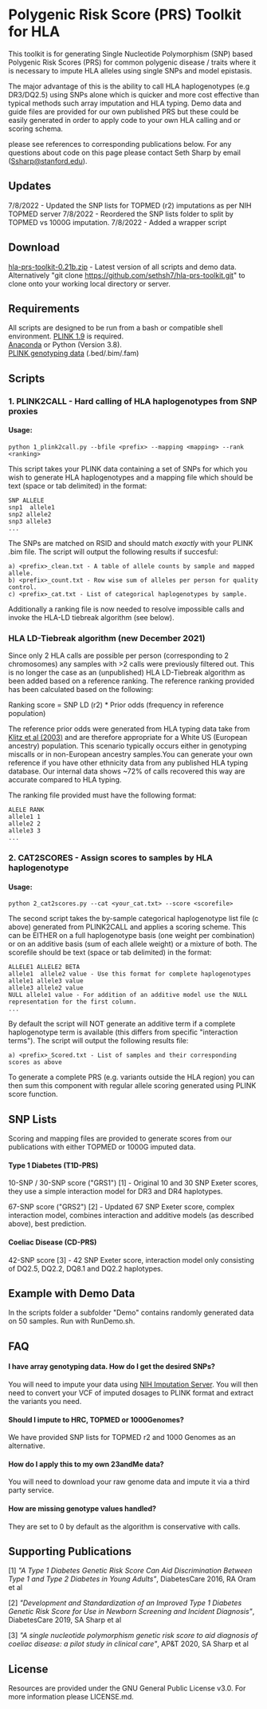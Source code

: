 # Polygenic Risk Score (PRS) Toolkit for HLA

This toolkit is for generating Single Nucleotide Polymorphism (SNP) based Polygenic Risk Scores (PRS) for common polygenic disease / traits where it is necessary to impute HLA alleles using single SNPs and model epistasis.

The major advantage of this is the ability to call HLA haplogenotypes (e.g DR3/DQ2.5) using SNPs alone which is quicker and more cost effective than typical methods such array imputation and HLA typing. Demo data and guide files are provided for our own published PRS but these could be easily generated in order to apply code to your own HLA calling and or scoring schema.

please see references to corresponding publications below. For any questions about code on this page please contact Seth Sharp by email (Ssharp@stanford.edu).

## Updates
7/8/2022 - Updated the SNP lists for TOPMED (r2) imputations as per NIH TOPMED server
7/8/2022 - Reordered the SNP lists folder to split by TOPMED vs 1000G imputation.
7/8/2022 - Added a wrapper script

## Download
[hla-prs-toolkit-0.21b.zip](https://github.com/sethsh7/hla-prs-toolkit/releases/download/0.21-beta/hla-prs-toolkit-0.21b.zip) - Latest version of all scripts and demo data.\
Alternatively "git clone https://github.com/sethsh7/hla-prs-toolkit.git" to clone onto your working local directory or server.

## Requirements

All scripts are designed to be run from a bash or compatible shell environment.
[PLINK 1.9](https://www.cog-genomics.org/plink/1.9/) is required.\
[Anaconda](https://www.anaconda.com) or Python (Version 3.8).\
[PLINK genotyping data](https://www.cog-genomics.org/plink/1.9/formats) (.bed/.bim/.fam)

## Scripts
### 1. PLINK2CALL - Hard calling of HLA haplogenotypes from SNP proxies
#### Usage:
```
python 1_plink2call.py --bfile <prefix> --mapping <mapping> --rank <ranking>
```
This script takes your PLINK data containing a set of SNPs for which you wish to generate HLA haplogenotypes and a mapping file which should be text (space or tab delimited) in the format:
```
SNP ALLELE
snp1  allele1
snp2 allele2
snp3 allele3
...
```
The SNPs are matched on RSID and should match *exactly* with your PLINK .bim file.
The script will output the following results if succesful:

```
a) <prefix>_clean.txt - A table of allele counts by sample and mapped allele.
b) <prefix>_count.txt - Row wise sum of alleles per person for quality control.
c) <prefix>_cat.txt - List of categorical haplogenotypes by sample.
```
Additionally a ranking file is now needed to resolve impossible calls and invoke the HLA-LD tiebreak algorithm (see below).
### HLA LD-Tiebreak algorithm (new December 2021)
Since only 2 HLA calls are possible per person (corresponding to 2 chromosomes) any samples with >2 calls were previously filtered out. This is no longer the case as an (unpublished) HLA LD-Tiebreak algorithm as been added based on a reference ranking. The reference ranking provided has been calculated based on the following:

Ranking score = SNP LD (r2) * Prior odds (frequency in reference population)

The reference prior odds were generated from HLA typing data take from [Klitz et al (2003)](https://pubmed.ncbi.nlm.nih.gov/12974796/) and are therefore appropriate for a White US (European ancestry) population. This scenario typically occurs either in genotyping miscalls or in non-European ancestry samples.You can generate your own reference if you have other ethnicity data from any published HLA typing database. Our internal data shows ~72% of calls recovered this way are accurate compared to HLA typing. 

The ranking file provided must have the following format:
```
ALELE RANK
allele1 1
allele2 2
allele3 3
...
```
### 2. CAT2SCORES - Assign scores to samples by HLA haplogenotype
#### Usage:
```
python 2_cat2scores.py --cat <your_cat.txt> --score <scorefile> 
```
The second script takes the by-sample categorical haplogenotype list file (c above) generated from PLINK2CALL and applies a scoring scheme. This can be EITHER on a full haplogenotype basis (one weight per combination) or on an additive basis (sum of each allele weight) or a mixture of both. The scorefile should be text (space or tab delimited) in the format:

```
ALLELE1 ALLELE2 BETA
allele1  allele2 value - Use this format for complete haplogenotypes
allele1 allele3 value
allele3 allele2 value
NULL allele1 value - For addition of an additive model use the NULL representation for the first column.
...
```
By default the script will NOT generate an additive term if a complete haplogenotype term is available (this differs from specific "interaction terms").
The script will output the following results file:

```
a) <prefix>_Scored.txt - List of samples and their corresponding scores as above
```

To generate a complete PRS (e.g. variants outside the HLA region) you can then sum this component with regular allele scoring generated using PLINK score function.

## SNP Lists
Scoring and mapping files are provided to generate scores from our publications with either TOPMED or 1000G imputed data.

#### Type 1 Diabetes (T1D-PRS)
10-SNP / 30-SNP score ("GRS1") [1] - Original 10 and 30 SNP Exeter scores, they use a simple interaction model for DR3 and DR4 haplotypes.

67-SNP score ("GRS2") [2] - Updated 67 SNP Exeter score, complex interaction model, combines interaction and additive models (as described above), best prediction.

#### Coeliac Disease (CD-PRS)
42-SNP score [3] - 42 SNP Exeter score, interaction model only consisting of DQ2.5, DQ2.2, DQ8.1 and DQ2.2 haplotypes.

## Example with Demo Data
In the scripts folder a subfolder "Demo" contains randomly generated data on 50 samples. Run with RunDemo.sh.

## FAQ
#### I have array genotyping data. How do I get the desired SNPs?
You will need to impute your data using [NIH Imputation Server](https://imputation.biodatacatalyst.nhlbi.nih.gov). You will then need to convert your VCF of imputed dosages to PLINK format and extract the variants you need.

#### Should I impute to HRC, TOPMED or 1000Genomes?
We have provided SNP lists for TOPMED r2 and 1000 Genomes as an alternative.

#### How do I apply this to my own 23andMe data? 
You will need to download your raw genome data and impute it via a third party service.

#### How are missing genotype values handled?
They are set to 0 by default as the algorithm is conservative with calls.

## Supporting Publications

[1] *"A Type 1 Diabetes Genetic Risk Score Can Aid Discrimination Between Type 1 and Type 2 Diabetes in Young Adults"*, DiabetesCare 2016, RA Oram et al

[2] *"Development and Standardization of an Improved Type 1 Diabetes Genetic Risk Score for Use in Newborn Screening and Incident Diagnosis"*, DiabetesCare 2019, SA Sharp et al

[3] *"A single nucleotide polymorphism genetic risk score to aid diagnosis of coeliac disease: a pilot study in clinical care"*, AP&T 2020, SA Sharp et al

## License

Resources are provided under the GNU General Public License v3.0. For more information please LICENSE.md.
